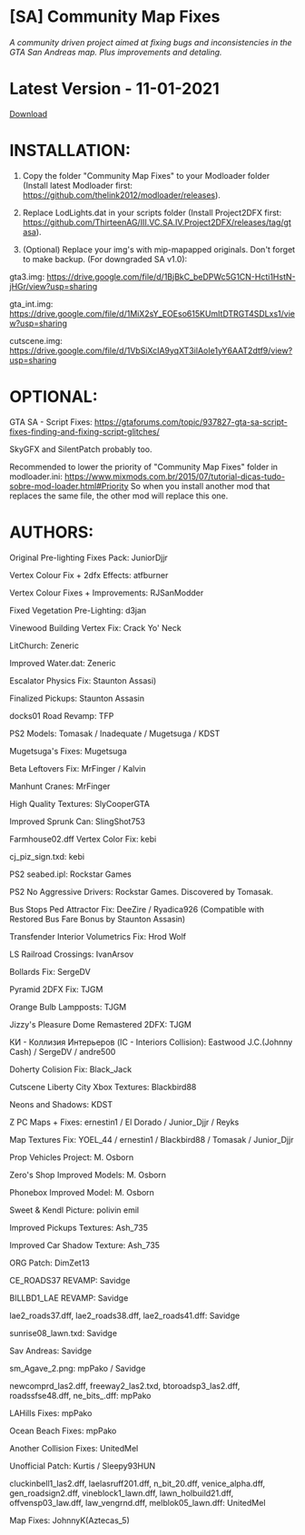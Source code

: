 # [SA] Community Map Fixes
###### A community driven project aimed at fixing bugs and inconsistencies in the GTA San Andreas map. Plus improvements and detaling.

# Latest Version - 11-01-2021
[Download](https://github.com/UnitedMel/-SA-Community-Map-Fixes/archive/main.zip)

# INSTALLATION:

1. Copy the folder "Community Map Fixes" to your Modloader folder (Install latest Modloader first: https://github.com/thelink2012/modloader/releases).

2. Replace LodLights.dat in your scripts folder (Install Project2DFX first: https://github.com/ThirteenAG/III.VC.SA.IV.Project2DFX/releases/tag/gtasa).

3. (Optional) Replace your img's with mip-mapapped originals. Don't forget to make backup. (For downgraded SA v1.0):

gta3.img: https://drive.google.com/file/d/1BjBkC_beDPWc5G1CN-Hcti1HstN-jHGr/view?usp=sharing

gta_int.img: https://drive.google.com/file/d/1MiX2sY_EOEso615KUmItDTRGT4SDLxs1/view?usp=sharing

cutscene.img: https://drive.google.com/file/d/1VbSiXcIA9yqXT3ilAoIe1yY6AAT2dtf9/view?usp=sharing

# OPTIONAL:

GTA SA - Script Fixes: https://gtaforums.com/topic/937827-gta-sa-script-fixes-finding-and-fixing-script-glitches/

SkyGFX and SilentPatch probably too.

Recommended to lower the priority of "Community Map Fixes" folder in modloader.ini: https://www.mixmods.com.br/2015/07/tutorial-dicas-tudo-sobre-mod-loader.html#Priority
So when you install another mod that replaces the same file, the other mod will replace this one.

# AUTHORS:

Original Pre-lighting Fixes Pack: JuniorDjjr

Vertex Colour Fix + 2dfx Effects: atfburner

Vertex Colour Fixes + Improvements: RJSanModder

Fixed Vegetation Pre-Lighting: d3jan

Vinewood Building Vertex Fix: Crack Yo' Neck

LitChurch: Zeneric

Improved Water.dat: Zeneric

Escalator Physics Fix: Staunton Assasi)

Finalized Pickups: Staunton Assasin

docks01 Road Revamp: TFP

PS2 Models: Tomasak / Inadequate / Mugetsuga / KDST

Mugetsuga's Fixes: Mugetsuga

Beta Leftovers Fix: MrFinger / Kalvin

Manhunt Cranes: MrFinger

High Quality Textures: SlyCooperGTA

Improved Sprunk Can: SlingShot753

Farmhouse02.dff Vertex Color Fix: kebi

cj_piz_sign.txd: kebi

PS2 seabed.ipl: Rockstar Games

PS2 No Aggressive Drivers: Rockstar Games. Discovered by Tomasak.

Bus Stops Ped Attractor Fix: DeeZire / Ryadica926 (Compatible with Restored Bus Fare Bonus by Staunton Assasin)

Transfender Interior Volumetrics Fix: Hrod Wolf

LS Railroad Crossings: IvanArsov

Bollards Fix: SergeDV

Pyramid 2DFX Fix: TJGM

Orange Bulb Lampposts: TJGM

Jizzy's Pleasure Dome Remastered 2DFX: TJGM

КИ - Коллизия Интерьеров (IC - Interiors Collision): Eastwood J.C.(Johnny Cash) / SergeDV / andre500

Doherty Colision Fix: Black_Jack

Cutscene Liberty City Xbox Textures: Blackbird88

Neons and Shadows: KDST

Z PC Maps + Fixes: ernestin1 / El Dorado / Junior_Djjr / Reyks

Map Textures Fix: YOEL_44 / ernestin1 / Blackbird88 / Tomasak / Junior_Djjr

Prop Vehicles Project: M. Osborn

Zero's Shop Improved Models: M. Osborn

Phonebox Improved Model: M. Osborn

Sweet & Kendl Picture: polivin emil

Improved Pickups Textures: Ash_735

Improved Car Shadow Texture: Ash_735

ORG Patch: DimZet13

CE_ROADS37 REVAMP: Savidge

BILLBD1_LAE REVAMP: Savidge

lae2_roads37.dff, lae2_roads38.dff, lae2_roads41.dff: Savidge

sunrise08_lawn.txd: Savidge

Sav Andreas: Savidge

sm_Agave_2.png: mpPako / Savidge

newcomprd_las2.dff, freeway2_las2.txd, btoroadsp3_las2.dff, roadssfse48.dff, ne_bits_.dff: mpPako

LAHills Fixes: mpPako

Ocean Beach Fixes: mpPako

Another Collision Fixes: UnitedMel

Unofficial Patch: Kurtis / Sleepy93HUN

cluckinbell1_las2.dff, laelasruff201.dff, n_bit_20.dff, venice_alpha.dff, gen_roadsign2.dff, vineblock1_lawn.dff, lawn_holbuild21.dff, offvensp03_law.dff, law_vengrnd.dff, melblok05_lawn.dff: UnitedMel

Map Fixes: JohnnyK(Aztecas_5)
